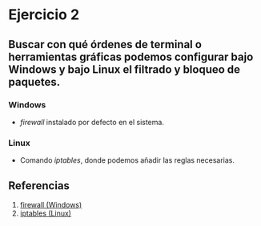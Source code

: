 # Ejercicio 2
## Buscar con qué órdenes de terminal o herramientas gráficas podemos configurar bajo Windows y bajo Linux el filtrado y bloqueo de paquetes.
### Windows

* *firewall* instalado por defecto en el sistema.

### Linux

* Comando *iptables*, donde podemos añadir las reglas necesarias.

## Referencias

1. [firewall (Windows)](https://www.microsoft.com/en-us/safety/pc-security/firewalls-using.aspx "iptablesfirewall (Windows)")
2. [iptables (Linux)](https://wiki.archlinux.org/index.php/Iptables "iptables (Linux)")